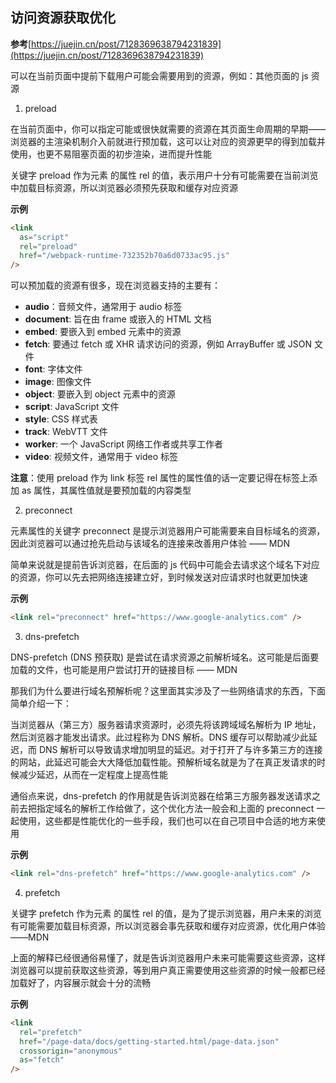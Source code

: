 ## 访问资源获取优化

**参考**[https://juejin.cn/post/7128369638794231839](https://juejin.cn/post/7128369638794231839)

可以在当前页面中提前下载用户可能会需要用到的资源，例如：其他页面的 js 资源

1. preload

在当前页面中，你可以指定可能或很快就需要的资源在其页面生命周期的早期——浏览器的主渲染机制介入前就进行预加载，这可以让对应的资源更早的得到加载并使用，也更不易阻塞页面的初步渲染，进而提升性能

关键字 preload 作为元素 <link> 的属性 rel 的值，表示用户十分有可能需要在当前浏览中加载目标资源，所以浏览器必须预先获取和缓存对应资源

**示例**

```html
<link
  as="script"
  rel="preload"
  href="/webpack-runtime-732352b70a6d0733ac95.js"
/>
```

可以预加载的资源有很多，现在浏览器支持的主要有：

- **audio**：音频文件，通常用于 audio 标签
- **document**: 旨在由 frame 或嵌入的 HTML 文档
- **embed**: 要嵌入到 embed 元素中的资源
- **fetch**: 要通过 fetch 或 XHR 请求访问的资源，例如 ArrayBuffer 或 JSON 文件
- **font**: 字体文件
- **image**: 图像文件
- **object**: 要嵌入到 object 元素中的资源
- **script**: JavaScript 文件
- **style**: CSS 样式表
- **track**: WebVTT 文件
- **worker**: 一个 JavaScript 网络工作者或共享工作者
- **video**: 视频文件，通常用于 video 标签

**注意**：使用 preload 作为 link 标签 rel 属性的属性值的话一定要记得在标签上添加 as 属性，其属性值就是要预加载的内容类型

2. preconnect

元素属性的关键字 preconnect 是提示浏览器用户可能需要来自目标域名的资源，因此浏览器可以通过抢先启动与该域名的连接来改善用户体验 —— MDN

简单来说就是提前告诉浏览器，在后面的 js 代码中可能会去请求这个域名下对应的资源，你可以先去把网络连接建立好，到时候发送对应请求时也就更加快速

**示例**

```html
<link rel="preconnect" href="https://www.google-analytics.com" />
```

3. dns-prefetch

DNS-prefetch (DNS 预获取) 是尝试在请求资源之前解析域名。这可能是后面要加载的文件，也可能是用户尝试打开的链接目标 —— MDN

那我们为什么要进行域名预解析呢？这里面其实涉及了一些网络请求的东西，下面简单介绍一下：

当浏览器从（第三方）服务器请求资源时，必须先将该跨域域名解析为 IP 地址，然后浏览器才能发出请求。此过程称为 DNS 解析。DNS 缓存可以帮助减少此延迟，而 DNS 解析可以导致请求增加明显的延迟。对于打开了与许多第三方的连接的网站，此延迟可能会大大降低加载性能。预解析域名就是为了在真正发请求的时候减少延迟，从而在一定程度上提高性能

通俗点来说，dns-prefetch 的作用就是告诉浏览器在给第三方服务器发送请求之前去把指定域名的解析工作给做了，这个优化方法一般会和上面的 preconnect 一起使用，这些都是性能优化的一些手段，我们也可以在自己项目中合适的地方来使用

**示例**

```html
<link rel="dns-prefetch" href="https://www.google-analytics.com" />
```

4. prefetch

关键字 prefetch 作为元素 的属性 rel 的值，是为了提示浏览器，用户未来的浏览有可能需要加载目标资源，所以浏览器会事先获取和缓存对应资源，优化用户体验 ——MDN

上面的解释已经很通俗易懂了，就是告诉浏览器用户未来可能需要这些资源，这样浏览器可以提前获取这些资源，等到用户真正需要使用这些资源的时候一般都已经加载好了，内容展示就会十分的流畅

**示例**

```html
<link
  rel="prefetch"
  href="/page-data/docs/getting-started.html/page-data.json"
  crossorigin="anonymous"
  as="fetch"
/>
```
